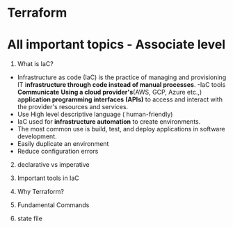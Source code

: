 # Terraform
# All important topics - Associate level 
1. What is IaC?

- Infrastructure as code (IaC) is the practice of managing and provisioning IT i**nfrastructure through code instead of manual processes**.
-IaC tools **Communicate** **Using a cloud provider's**(AWS, GCP, Azure etc.,) a**pplication programming interfaces (APIs)** to access and interact with the provider's resources and services.
- Use High level descriptive language ( human-friendly)
- IaC used for **infrastructure automation** to create environments. 
- The most common use  is  build, test, and deploy applications in software development.
- Easily duplicate an environment
- Reduce configuration errors


2. declarative vs imperative

4. Important tools in IaC
5. Why Terraform?
6. Fundamental Commands
7. state file
